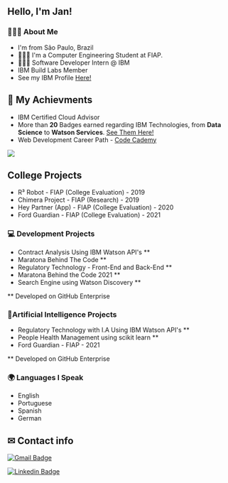 <!--
**janpeter123/janpeter123** is a ✨ _special_ ✨ repository because its `README.md` (this file) appears on your GitHub profile.
-->
## Hello, I'm Jan!

### 👱🏻‍♂️ About Me
- I'm from São Paulo, Brazil
- 👨🏻‍🎓 I'm a Computer Engineering Student at FIAP.
- 👨🏻‍💻 Software Developer Intern @ IBM
- IBM Build Labs Member
- See my IBM Profile <a href="https://developer.ibm.com/profiles/janmerkel/" target="_blank">Here!</a>

## 🥇 My Achievments
- IBM Certified Cloud Advisor
- More than **20** Badges earned regarding IBM Technologies, from **Data Science** to **Watson Services**. <a href="https://www.credly.com/users/jan-peter-merkel/badges">See Them Here!</a>
- Web Development Career Path - <a href="https://www.codecademy.com/profiles/janmerkel">Code Cademy</a>

<img align="center" src="https://github-readme-stats.vercel.app/api/top-langs/?username=janpeter123&theme=light" />



## College Projects
 - R³ Robot - FIAP (College Evaluation) - 2019
 - Chimera Project - FIAP (Research) - 2019
 - Hey Partner (App) - FIAP (College Evaluation) - 2020
 - Ford Guardian - FIAP (College Evaluation) - 2021


### 💻 Development Projects
- Contract Analysis Using IBM Watson API's **
- Maratona Behind The Code **
- Regulatory Technology - Front-End and Back-End **
- Maratona Behind the Code 2021 **
- Search Engine using Watson Discovery **

** Developed on GitHub Enterprise


### 🤖Artificial Intelligence Projects
- Regulatory Technology with I.A Using IBM Watson API's **
- People Health Management using scikit learn **
- Ford Guardian - FIAP - 2021

** Developed on GitHub Enterprise
 
 ### 🌍 Languages I Speak
  - English
  - Portuguese
  - Spanish
  - German

## ✉ Contact info

[![Gmail Badge](https://img.shields.io/badge/-janpetermr@gmail.com-c14438?style=flat-square&logo=Gmail&logoColor=white&link=mailto:janpetermr@gmail.com)](mailto:janpetermr@gmail.com)

[![Linkedin Badge](https://img.shields.io/badge/-Jan_Peter_Merkel-blue?style=flat-square&logo=Linkedin&logoColor=white&link=https://www.linkedin.com/in/janpetermerkel/)](https://www.linkedin.com/in/janpetermerkel/)
 
